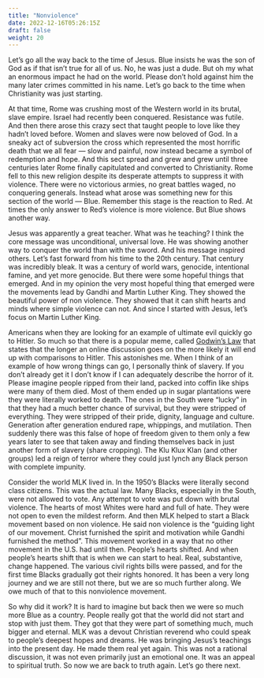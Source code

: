 ```yaml
---
title: "Nonviolence"
date: 2022-12-16T05:26:15Z
draft: false
weight: 20
---
```

Let’s go all the way back to the time of Jesus. Blue insists he was the son of God as if that isn’t true for all of us. No, he was just a dude. But oh my what an enormous impact he had on the world. Please don’t hold against him the many later crimes committed in his name. Let’s go back to the time when Christianity was just starting.

At that time, Rome was crushing most of the Western world in its brutal, slave empire. Israel had recently been conquered. Resistance was futile. And then there arose this crazy sect that taught people to love like they hadn’t loved before. Women and slaves were now beloved of God. In a sneaky act of subversion the cross which represented the most horrific death that we all fear — slow and painful, now instead became a symbol of redemption and hope. And this sect spread and grew and grew until three centuries later Rome finally capitulated and converted to Christianity. Rome fell to this new religion despite its desperate attempts to suppress it with violence. There were no victorious armies, no great battles waged, no conquering generals. Instead what arose was something new for this section of the world — Blue. Remember this stage is the reaction to Red. At times the only answer to Red’s violence is more violence. But Blue shows another way.

Jesus was apparently a great teacher.  What was he teaching? I think the core message was unconditional, universal love. He was showing another way to conquer the world than with the sword. And his message inspired others. Let’s fast forward from his time to the 20th century. That century was incredibly bleak. It was a century of world wars, genocide, intentional famine, and yet more genocide. But there were some hopeful things that emerged. And in my opinion the very most hopeful thing that emerged were the movements lead by Gandhi and Martin Luther King. They showed the beautiful power of non violence. They showed that it can shift hearts and minds where simple violence can not. And since I started with Jesus, let’s focus on Martin Luther King.

Americans when they are looking for an example of ultimate evil quickly go to Hitler. So much so that there is a popular meme, called [Godwin’s Law][1] that states that the longer an online discussion goes on the more likely it will end up with comparisons to Hitler. This astonishes me. When I think of an example of how wrong things can go, I personally think of slavery. If you don’t already get it I don’t know if I can adequately describe the horror of it. Please imagine people ripped from their land, packed into coffin like ships were many of them died. Most of them ended up in sugar plantations were they were literally worked to death. The ones in the South were “lucky” in that they had a much better chance of survival, but they were stripped of everything. They were stripped of their pride, dignity, language and culture. Generation after generation endured rape, whippings, and mutilation. Then suddenly there was this false of hope of freedom given to them only a few years later to see that taken away and finding themselves back in just another form of slavery (share cropping). The Klu Klux Klan (and other groups) led a reign of terror where they could just lynch any Black person with complete impunity. 

Consider the world MLK lived in. In the 1950’s Blacks were literally second class citizens. This was the actual law. Many Blacks, especially in the South, were not allowed to vote. Any attempt to vote was put down with brutal violence. The hearts of most Whites were hard and full of hate. They were not open to even the mildest reform. And then MLK helped to start a Black movement based on non violence. He said non violence is the “guiding light of our movement. Christ furnished the spirit and motivation while Gandhi furnished the method”. This movement worked in a way that no other movement in the U.S. had until then. People’s hearts shifted. And when people’s hearts shift that is when we can start to heal. Real, substantive, change happened. The various civil rights bills were passed, and for the first time Blacks gradually got their rights honored. It has been a very long journey and we are still not there, but we are so much further along. We owe much of that to this nonviolence movement.

So why did it work? It is hard to imagine but back then we were so much more Blue as a country. People really got that the world did not start and stop with just them. They got that they were part of something much, much bigger and eternal.  MLK was a devout Christian reverend who could speak to people’s deepest hopes and dreams. He was bringing Jesus’s teachings into the present day. He made them real yet again. This was not a rational discussion, it was not even primarily just an emotional one. It was an appeal to spiritual truth. So now we are back to truth again. Let’s go there next.

[1]:	https://en.wikipedia.org/wiki/Godwin%27s_law